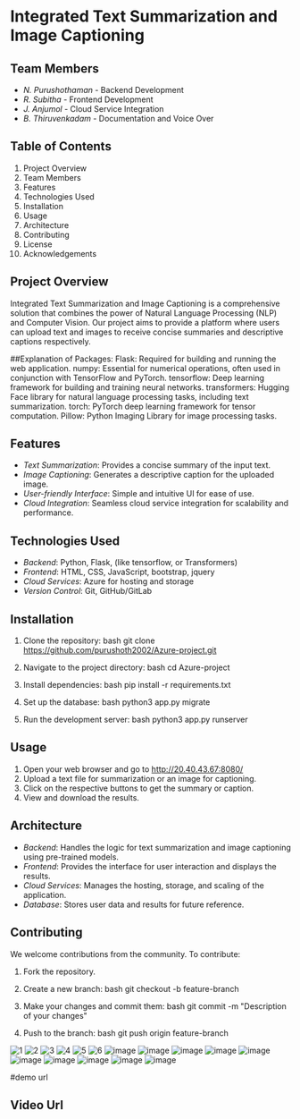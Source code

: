 # Integrated Text Summarization and Image Captioning
## Team Members
- *N. Purushothaman* - Backend Development
- *R. Subitha* - Frontend Development
- *J. Anjumol* - Cloud Service Integration
- *B. Thiruvenkadam* - Documentation and Voice Over
## Table of Contents
1. Project Overview
2. Team Members
3. Features
4. Technologies Used
5. Installation
6. Usage
7. Architecture
8. Contributing
9. License
10. Acknowledgements

## Project Overview
Integrated Text Summarization and Image Captioning is a comprehensive solution that combines the power of Natural Language Processing (NLP) and Computer Vision. Our project aims to provide a platform where users can upload text and images to receive concise summaries and descriptive captions respectively.

##Explanation of Packages:
Flask: Required for building and running the web application.
numpy: Essential for numerical operations, often used in conjunction with TensorFlow and PyTorch.
tensorflow: Deep learning framework for building and training neural networks.
transformers: Hugging Face library for natural language processing tasks, including text summarization.
torch: PyTorch deep learning framework for tensor computation.
Pillow: Python Imaging Library for image processing tasks.

## Features
- *Text Summarization*: Provides a concise summary of the input text.
- *Image Captioning*: Generates a descriptive caption for the uploaded image.
- *User-friendly Interface*: Simple and intuitive UI for ease of use.
- *Cloud Integration*: Seamless cloud service integration for scalability and performance.

## Technologies Used
- *Backend*: Python, Flask,  (like tensorflow, or Transformers)
- *Frontend*: HTML, CSS, JavaScript, bootstrap, jquery
- *Cloud Services*: Azure for hosting and storage
- *Version Control*: Git, GitHub/GitLab

## Installation
1. Clone the repository:
    bash
    git clone https://github.com/purushoth2002/Azure-project.git
    
2. Navigate to the project directory:
    bash
    cd Azure-project
    
3. Install dependencies:
    bash
    pip install -r requirements.txt
    
4. Set up the database:
    bash
    python3 app.py migrate
    
5. Run the development server:
    bash
    python3 app.py runserver
    
## Usage
1. Open your web browser and go to http://20.40.43.67:8080/
2. Upload a text file for summarization or an image for captioning.
3. Click on the respective buttons to get the summary or caption.
4. View and download the results.

## Architecture
- *Backend*: Handles the logic for text summarization and image captioning using pre-trained models.
- *Frontend*: Provides the interface for user interaction and displays the results.
- *Cloud Services*: Manages the hosting, storage, and scaling of the application.
- *Database*: Stores user data and results for future reference.




## Contributing
We welcome contributions from the community. To contribute:
1. Fork the repository.
2. Create a new branch:
    bash
    git checkout -b feature-branch
    
3. Make your changes and commit them:
    bash
    git commit -m "Description of your changes"
    
4. Push to the branch:
    bash
    git push origin feature-branch





![1](https://github.com/purushoth2002/Azure-project/assets/166324583/1a86818f-8bc2-400d-8f94-c761f9102170)
![2](https://github.com/purushoth2002/Azure-project/assets/166324583/107ea0e6-8c3a-4e84-8d40-00efaa64aa2b)
![3](https://github.com/purushoth2002/Azure-project/assets/166324583/7b183ef8-1440-4b82-8b4f-d1a1e90acb08)
![4](https://github.com/purushoth2002/Azure-project/assets/166324583/19424eaa-8cfa-4e50-9ca1-4ce3c04e1835)
![5](https://github.com/purushoth2002/Azure-project/assets/166324583/240c43d0-3c43-42b8-8fe3-8e09699d83a1)
![6](https://github.com/purushoth2002/Azure-project/assets/166324583/ef20c7a3-276c-49e4-a71e-b59a9e2d523b)
![image](https://github.com/purushoth2002/Azure-project/assets/166324583/a2209e85-3046-4bc0-b505-6c1c2903465f)
![image](https://github.com/purushoth2002/Azure-project/assets/166324583/c0656498-4f31-4a34-bec0-0a644ec4c320)
![image](https://github.com/purushoth2002/Azure-project/assets/166324583/f9db32cb-7122-45f7-b787-41998b393859)
![image](https://github.com/purushoth2002/Azure-project/assets/166324583/9a45e88a-cbd5-4538-9ff3-ae409fd02416)
![image](https://github.com/purushoth2002/Azure-project/assets/166324583/c0654a13-d8a5-4bb2-898f-99eccf108809)
![image](https://github.com/purushoth2002/Azure-project/assets/166324583/29ec9845-a2bd-48f9-b624-02de4f5dd538)
![image](https://github.com/purushoth2002/Azure-project/assets/166324583/b4f7b461-fab7-4577-907b-99daf873a88b)
![image](https://github.com/purushoth2002/Azure-project/assets/166324583/e901072a-d935-44ae-94f4-44ac7707eaf9)
![image](https://github.com/purushoth2002/Azure-project/assets/166324583/2276c559-aab4-4efd-87a6-a861e56052d2)
![image](https://github.com/purushoth2002/Azure-project/assets/166324583/26a0ede1-9815-48a2-b5a2-94957395d3c1)



#demo url
## Video Url
